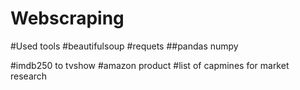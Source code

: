 # Webscraping
#Used tools
#beautifulsoup
#requets
##pandas
numpy

#imdb250 to tvshow 
#amazon product
#list of capmines for market research
